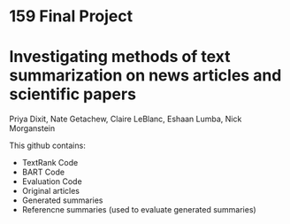 # 159 Final Project
# Investigating methods of text summarization on news articles and scientific papers

Priya Dixit, Nate Getachew, Claire LeBlanc, Eshaan Lumba, Nick Morganstein

This github contains:
- TextRank Code
- BART Code
- Evaluation Code
- Original articles
- Generated summaries
- Referencne summaries (used to evaluate generated summaries)
